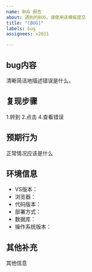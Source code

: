 ```yaml
---
name: BUG 报告
about: 遇到的BUG，请使用该模板提交
title: "[BUG]"
labels: bug
assignees: x2031

---
```


## bug内容
 清晰简洁地描述错误是什么。

## 复现步骤
1.转到
2.点击
4.查看错误

## 预期行为
正常情况应该是什么

## 环境信息
 - VS版本：
 - 浏览器：
 - 代码版本：
 - 部署方式：
 - 数据库：
 - 操作系统版本：

## 其他补充
其他信息
